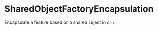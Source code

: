 SharedObjectFactoryEncapsulation
================================

Encapsulate a feature based on a shared object in c++
